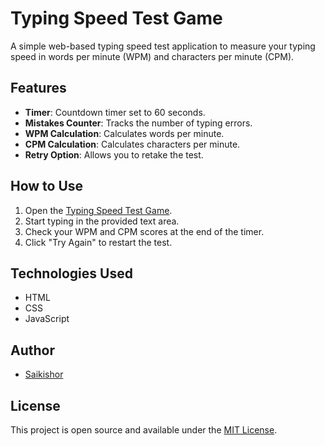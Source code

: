 # Typing Speed Test Game 


A simple web-based typing speed test application to measure your typing speed in words per minute (WPM) and characters per minute (CPM).

## Features

- **Timer**: Countdown timer set to 60 seconds.
- **Mistakes Counter**: Tracks the number of typing errors.
- **WPM Calculation**: Calculates words per minute.
- **CPM Calculation**: Calculates characters per minute.
- **Retry Option**: Allows you to retake the test.

## How to Use

1. Open the [Typing Speed Test Game](https://saikishorr.github.io/typing-test/).
2. Start typing in the provided text area.
3. Check your WPM and CPM scores at the end of the timer.
4. Click "Try Again" to restart the test.

## Technologies Used

- HTML
- CSS
- JavaScript

## Author

- [Saikishor](https://github.com/saikishor164)

## License

This project is open source and available under the [MIT License](LICENSE).